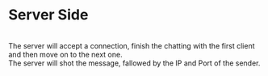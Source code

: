 <h1>Server Side</h1><br>
The server will accept a connection, finish the chatting with the first client and then move on to the next one.<br>
The server will shot the message, fallowed by the IP and Port of the sender.
